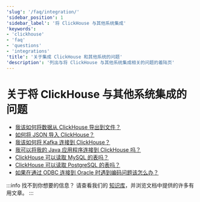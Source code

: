 ```yaml
---
'slug': '/faq/integration/'
'sidebar_position': 1
'sidebar_label': '将 ClickHouse 与其他系统集成'
'keywords':
- 'clickhouse'
- 'faq'
- 'questions'
- 'integrations'
'title': '关于集成 ClickHouse 和其他系统的问题'
'description': '列出与将 ClickHouse 与其他系统集成相关的问题的着陆页'
---
```



# 关于将 ClickHouse 与其他系统集成的问题

- [我该如何将数据从 ClickHouse 导出到文件？](https://clickhouse.com/docs/knowledgebase/file-export)
- [如何将 JSON 导入 ClickHouse？](/integrations/data-ingestion/data-formats/json/intro.md)
- [我该如何将 Kafka 连接到 ClickHouse？](/integrations/data-ingestion/kafka/index.md)
- [我可以将我的 Java 应用程序连接到 ClickHouse 吗？](/integrations/data-ingestion/dbms/jdbc-with-clickhouse.md)
- [ClickHouse 可以读取 MySQL 的表吗？](/integrations/data-ingestion/dbms/mysql/index.md)
- [ClickHouse 可以读取 PostgreSQL 的表吗？](/integrations/data-ingestion/dbms/postgresql/connecting-to-postgresql.md)
- [如果在通过 ODBC 连接到 Oracle 时遇到编码问题该怎么办？](/faq/integration/oracle-odbc.md)

:::info 找不到你想要的信息？
请查看我们的 [知识库](/knowledgebase/)，并浏览文档中提供的许多有用文章。
:::
